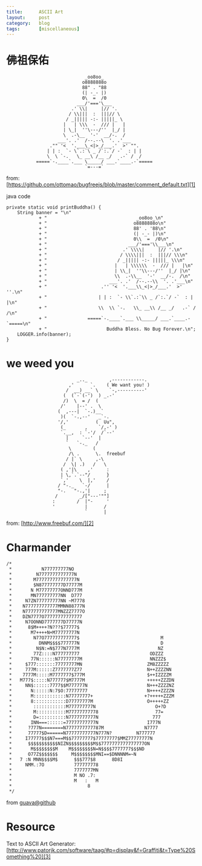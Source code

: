 ```yaml
---
title:      ASCII Art
layout:     post
category:   blog
tags:       [miscellaneous]
---
```


# 佛祖保佑

                                 _oo8oo_
                                o8888888o
                                88" . "88
                                (| -_- |)
                                0\  =  /0
                              ___/'==='\___
                            .' \\|     |// '.
                           / \\|||  :  |||// \
                          / _||||| -:- |||||_ \
                         |   | \\\  -  /// |   |
                         | \_|  ''\---/''  |_/ |
                         \  .-\__  '-'  __/-.  /
                       ___'. .'  /--.--\  '. .'___
                    ."" '<  '.___\_<|>_/___.'  >' "".
                   | | :  `- \`.:`\ _ /`:.`/ -`  : | |
                   \  \ `-.   \_ __\ /__ _/   .-` /  /
               =====`-.____`.___ \_____/ ___.`____.-`=====
                                 `=---=`

from:  [https://github.com/ottomao/bugfreejs/blob/master/comment_default.txt][1]

java code

    private static void printBuddha() {
        String banner = "\n" 
                + "                                 _oo8oo_\n"
                + "                                o8888888o\n"
                + "                                88' . '88\n"
                + "                                (| -_- |)\n"
                + "                                0\\  =  /0\n"
                + "                              ___/'==='\\___\n"
                + "                            .' \\\\|     |// '.\n"
                + "                           / \\\\|||  :  |||// \\\n"
                + "                          / _||||| -:- |||||_ \\\n"
                + "                         |   | \\\\\\  -  /// |   |\n"
                + "                         | \\_|  ''\\---/''  |_/ |\n"
                + "                         \\  .-\\__  '-'  __/-.  /\n"
                + "                       ___'. .'  /--.--\\  '. .'___\n"
                + "                    .'' '<  '.___\\_<|>_/___.'  >' ''.\n"
                + "                   | | :  `- \\`.:`\\ _ /`:.`/ -`  : | |\n"
                + "                   \\  \\ `-.   \\_ __\\ /__ _/   .-` /  /\n"
                + "               =====`-.____`.___ \\_____/ ___.`____.-`=====\n"
                + "                      Buddha Bless. No Bug Forever.\n";
        LOGGER.info(banner);
    }

# we weed you


                              _.._        ,------------.
                           ,'      `.    ( We want you! )
                          /  __) __` \    `-,----------'
                         (  (`-`(-')  ) _.-'
                         /)  \  = /  (
                        /'    |--' .  \
                       (  ,---|  `-.)__`
                        )(  `-.,--'   _`-.
                       '/,'          (  Uu",
                        (_       ,    `/,-' )
                        `.__,  : `-'/  /`--'
                          |     `--'  |
                          `   `-._   /
                           \        (
                           /\ .      \.  freebuf
                          / |` \     ,-\
                         /  \| .)   /   \
                        ( ,'|\    ,'     :
                        | \,`.`--"/      }
                        `,'    \  |,'    /
                       / "-._   `-/      |
                       "-.   "-.,'|     ;
                      /        _/["---'""]
                     :        /  |"-     '
                     '           |      /
                                 `      |

from: [http://www.freebuf.com/][2]

# Charmander

    /*
     *           N777777777NO
     *         N7777777777777N
     *        M777777777777777N
     *        $N877777777D77777M
     *       N M77777777ONND777M
     *       MN777777777NN  D777
     *     N7ZN777777777NN ~M7778
     *    N777777777777MMNN88777N
     *    N777777777777MNZZZ7777O
     *    DZN7777O77777777777777
     *     N7OONND7777777D77777N
     *      8$M++++?N???$77777$
     *       M7++++N+M77777777N
     *        N77O777777777777$                              M
     *          DNNM$$$$777777N                              D
     *         N$N:=N$777N7777M                             NZ
     *        77Z::::N777777777                          ODZZZ
     *       77N::::::N77777777M                         NNZZZ$
     *     $777:::::::77777777MN                        ZM8ZZZZZ
     *     777M::::::Z7777777Z77                        N++ZZZZNN
     *    7777M:::::M7777777$777M                       $++IZZZZM
     *   M777$:::::N777777$M7777M                       +++++ZZZDN
     *     NN$::::::7777$$M777777N                      N+++ZZZZNZ
     *       N::::::N:7$O:77777777                      N++++ZZZZN
     *       M::::::::::::N77777777+                   +?+++++ZZZM
     *       8::::::::::::D77777777M                    O+++++ZZ
     *        ::::::::::::M777777777N                      O+?D
     *        M:::::::::::M77777777778                     77=
     *        D=::::::::::N7777777777N                    777
     *       INN===::::::=77777777777N                  I777N
     *      ?777N========N7777777777787M               N7777
     *      77777$D======N77777777777N777N?         N777777
     *     I77777$$$N7===M$$77777777$77777777$MMZ77777777N
     *      $$$$$$$$$$$NIZN$$$$$$$$$M$$7777777777777777ON
     *       M$$$$$$$$M    M$$$$$$$$N=N$$$$7777777$$$ND
     *      O77Z$$$$$$$     M$$$$$$$$MNI==$DNNNNM=~N
     *   7 :N MNN$$$$M$      $$$777$8      8D8I
     *     NMM.:7O           777777778
     *                       7777777MN
     *                       M NO .7:
     *                       M   :   M
     *                            8
     */

from [guava@github][4]

# Resource

Text to ASCII Art Generator: [http://www.patorjk.com/software/taag/#p=display&f=Graffiti&t=Type%20Something%20][3]





[1]:    https://github.com/ottomao/bugfreejs/blob/master/comment_default.txt
[2]:    http://www.freebuf.com/
[3]:    http://www.patorjk.com/software/taag/#p=display&f=Graffiti&t=Type%20Something%20
[4]:    https://github.com/google/guava/blob/master/guava/src/com/google/common/base/CharMatcher.java